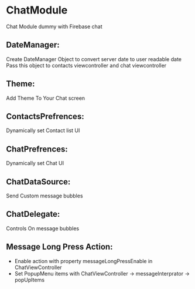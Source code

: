 # ChatModule
 Chat Module dummy with Firebase chat


## DateManager:
Create  DateManager Object to convert server date to user readable date
                        Pass this object to contacts viewcontroller and chat viewcontroller
                        

## Theme:
Add Theme To Your Chat screen 

## ContactsPrefrences:
Dynamically set Contact list UI 

## ChatPrefrences: 
Dynamically set Chat UI 
    
## ChatDataSource:
Send Custom message bubbles 

## ChatDelegate: 
Controls On message bubbles 


## Message Long Press Action: 
* Enable action with property messageLongPressEnable in ChatViewController
* Set PopupMenu items with ChatViewController -> messageInterprator -> popUpItems
 
